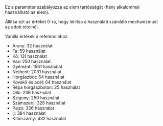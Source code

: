 Ez a paraméter szabályozza az elem tartósságát (hány alkalommal használható az elem).

Állítsa ezt az értéket 0-ra, hogy letiltsa a használati számláló mechanizmust az adott tételnél.

Vanilla értékek a referenciához:

* Arany: 32 használat
* Fa: 59 használat
* Kő: 131 használat
* Vas: 250 használat.
* Gyémánt: 1561 használat
* Netherit: 2031 használat
* Horgászbot: 64 használat
* Kovakő és acél: 64 használat
* Répa horgászboton: 25 használat
* Olló: 238 használat
* Szigony: 250 használat
* Számszeríj: 326 használat
* Pajzs: 336 használat
* Íj: 384 használat
* Kitinszárny: 432 használat